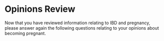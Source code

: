 <h1>Opinions Review</h1>

Now that you have reviewed information relating to IBD and pregnancy, please answer again the following questions relating to your opinions about becoming pregnant.
